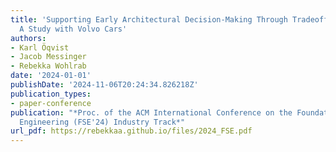 ```yaml
---
title: 'Supporting Early Architectural Decision-Making Through Tradeoff Analysis:
  A Study with Volvo Cars'
authors:
- Karl Öqvist
- Jacob Messinger
- Rebekka Wohlrab
date: '2024-01-01'
publishDate: '2024-11-06T20:24:34.826218Z'
publication_types:
- paper-conference
publication: "*Proc. of the ACM International Conference on the Foundations of Software
  Engineering (FSE'24) Industry Track*"
url_pdf: https://rebekkaa.github.io/files/2024_FSE.pdf
---
```

